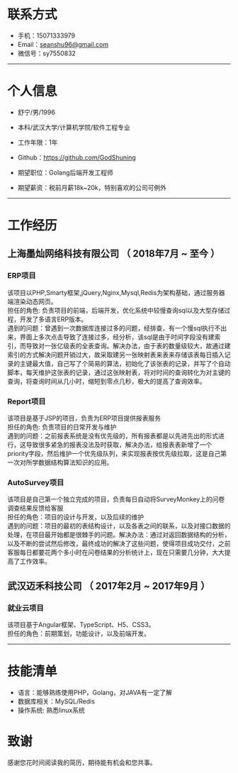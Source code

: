 
# 联系方式
- 手机：15071333979
- Email：seanshu96@gmail.com 
- 微信号：sy7550832

---

# 个人信息

- 舒宁/男/1996 
- 本科/武汉大学/计算机学院/软件工程专业 
- 工作年限：1年
- Github：https://github.com/GodShuning 

- 期望职位：Golang后端开发工程师
- 期望薪资：税前月薪18k~20k，特别喜欢的公司可例外


---

# 工作经历

## 上海墨灿网络科技有限公司 （ 2018年7月 ~ 至今 ）

### ERP项目 
该项目以PHP,Smarty框架,jQuery,Nginx,Mysql,Redis为架构基础，通过服务器端渲染动态网页。<br>
担任的角色: 负责项目的前端，后端开发，优化系统中较慢查询sql以及大型存储过程，开发了多语言ERP版本。<br>
遇到的问题：曾遇到一次数据库连接过多的问题，经排查，有一个慢sql执行不出来，界面上多次点击导致了连接过多，经分析，该sql是由于时间字段没有建索引，而导致对一张亿级表的全表查询。解决办法，由于表的数量级较大，故通过建索引的方式解决问题开销过大，故采取建另一张映射表来表来存储该表每日插入记录的主键最大值，自己写了个简易的算法，初始化了该张表的记录，并写了个自动脚本，每天维护这张表的记录，通过这张映射表，将对时间的查询转化为对主键的查询，将查询时间从几小时，缩短到零点几秒，极大的提高了查询效率。


### Report项目 
该项目是基于JSP的项目，负责为ERP项目提供报表服务<br>
担任的角色: 负责项目的日常开发与维护<br>
遇到的问题：之前报表系统是没有优先级的，所有报表都是以先进先出的形式进行，这导致很多紧急的报表没法及时获取，解决办法，给报表表新增了一个priority字段，然后维护一个优先级队列，来实现报表按优先级拉取，这是自己第一次对所学数据结构算法知识的应用。

### AutoSurvey项目
该项目是自己第一个独立完成的项目，负责每日自动将SurveyMonkey上的问卷调查结果反馈给客服<br>
担任的角色：项目的设计与开发，以及后续的维护<br>
遇到的问题：项目的最初的表结构设计，以及各表之间的联系，以及对接口数据的处理，在项目最开始都是很棘手的问题。解决办法：通过对返回数据结构的分析，以及不断的尝试然后修改，最终成功的解决了这些问题，使得项目成功交付，之前客服每日都要花两个多小时在问卷结果的分析统计上，现在只需要几分钟，大大提高了工作效率。


## 武汉迈禾科技公司 （ 2017年2月 ~ 2017年9月 ）

### 就业云项目
该项目基于Angular框架、TypeScript、H5、CSS3。<br>
担任的角色：前期策划，功能设计，以及前端开发。

---
# 技能清单
- 语言：能够熟练使用PHP，Golang，对JAVA有一定了解
- 数据库相关：MySQL/Redis
- 操作系统: 熟悉linux系统

# 致谢
感谢您花时间阅读我的简历，期待能有机会和您共事。


